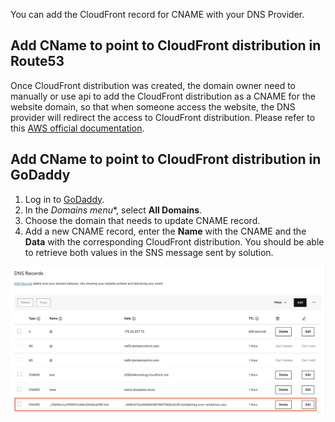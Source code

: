 You can add the CloudFront record for CNAME with your DNS Provider.

## Add CName to point to CloudFront distribution in Route53

Once CloudFront distribution was created, the domain owner need to manually or use api to add the CloudFront distribution as a CNAME for the website domain, so that when someone access the website, the DNS provider will redirect the access to CloudFront distribution. Please refer to this [AWS official documentation](https://docs.aws.amazon.com/Route53/latest/DeveloperGuide/routing-to-cloudfront-distribution.html).

## Add CName to point to CloudFront distribution in GoDaddy
1. Log in to [GoDaddy](https://www.godaddy.com/). 
2. In the **Domains* menu**, select **All Domains**.
3. Choose the domain that needs to update CNAME record.
4. Add a new CNAME record, enter the **Name** with the CNAME and the **Data** with the corresponding CloudFront distribution. You should be able to retrieve both values in the SNS message sent by solution.

![cname-value](../../../images/add-record-for-cname.png)



